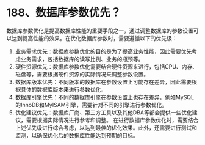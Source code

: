 # 188、数据库参数优先？

数据库参数优化是提高数据库性能的重要手段之一，通过调整数据库的参数设置可以达到提高性能的效果。在优化数据库参数时，需要遵循以下的优先级：

1. 业务需求优先：数据库参数优化的目的是为了提高业务性能，因此需要优先考虑业务需求，包括数据库的读写比例、业务的瓶颈等。
2. 硬件资源优先：数据库参数优化需要结合硬件资源来进行，包括CPU、内存、磁盘等，需要根据硬件资源的实际情况来调整参数设置。
3. 数据库版本优先：不同版本的数据库在参数设置上可能存在差异，因此需要根据具体的数据库版本来进行参数优化。
4. 数据库引擎优先：不同的数据库引擎在参数设置上也存在差异，例如MySQL的InnoDB和MyISAM引擎，需要针对不同的引擎进行参数优化。
5. 优化建议优先：数据库厂商、第三方工具以及其他DBA等都会提供一些优化建议，需要根据实际情况进行参考和调整。 在进行数据库参数优化时，需要结合上述优先级进行综合考虑，以达到最佳的优化效果。此外，还需要进行测试和监测，以确保优化后的数据库性能达到预期的目标。

